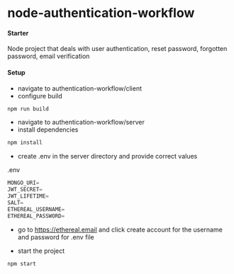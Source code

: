 # node-authentication-workflow

#### Starter
Node project that deals with user authentication, reset password, forgotten password, email verification 

#### Setup

- navigate to authentication-workflow/client
- configure build

```sh
npm run build
```

- navigate to authentication-workflow/server
- install dependencies

```sh
npm install
```

- create .env in the server directory and provide correct values

.env

```js
MONGO_URI=
JWT_SECRET=
JWT_LIFETIME=
SALT=
ETHEREAL_USERNAME=
ETHEREAL_PASSWORD=
```

 - go to https://ethereal.email and click create account for the username and password for .env file

- start the project

```sh
npm start
```